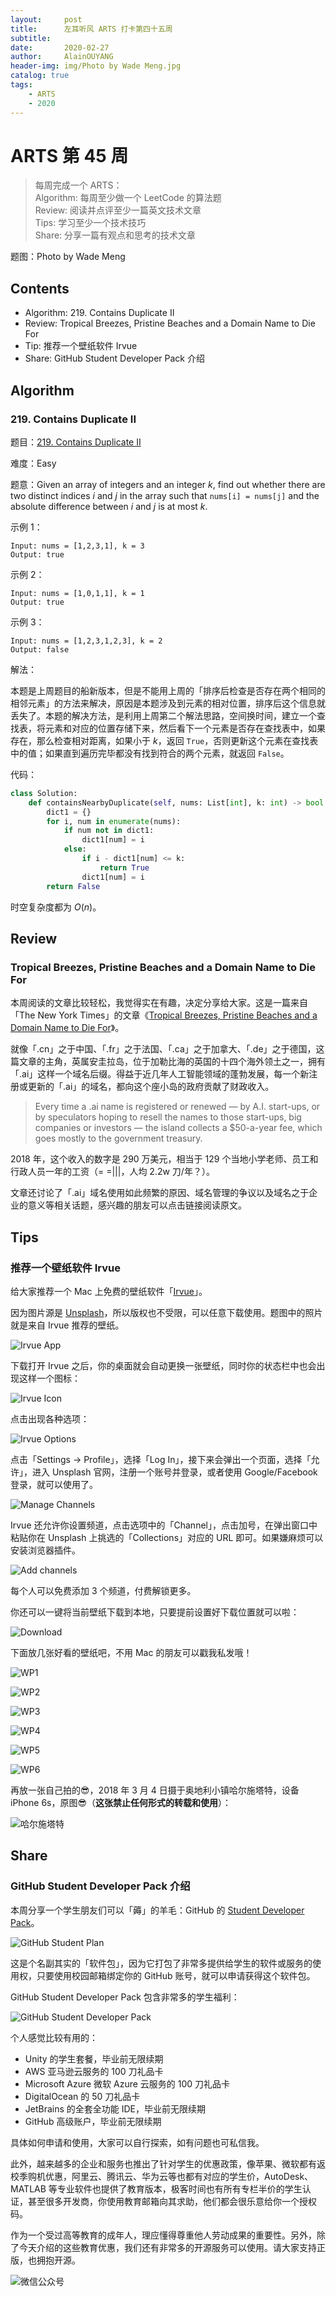 ```yaml
---
layout:     post
title:      左耳听风 ARTS 打卡第四十五周
subtitle:   
date:       2020-02-27
author:     AlainOUYANG
header-img: img/Photo by Wade Meng.jpg
catalog: true
tags:
    - ARTS
    - 2020
---
```


# ARTS 第 45 周

> 每周完成一个 ARTS：  
> Algorithm: 每周至少做一个 LeetCode 的算法题  
> Review: 阅读并点评至少一篇英文技术文章  
> Tips: 学习至少一个技术技巧  
> Share: 分享一篇有观点和思考的技术文章

题图：Photo by Wade Meng

## Contents

- Algorithm: 219. Contains Duplicate II
- Review: Tropical Breezes, Pristine Beaches and a Domain Name to Die For
- Tip: 推荐一个壁纸软件 Irvue
- Share: GitHub Student Developer Pack 介绍

## Algorithm

### 219. Contains Duplicate II

题目：[219. Contains Duplicate II](https://leetcode.com/problems/contains-duplicate-ii/)

难度：Easy

题意：Given an array of integers and an integer *k*, find out whether there are two distinct indices *i* and *j* in the array such that `nums[i] = nums[j]` and the absolute difference between *i* and *j* is at most *k*.

示例 1：

```script
Input: nums = [1,2,3,1], k = 3
Output: true
```

示例 2：

```script
Input: nums = [1,0,1,1], k = 1
Output: true
```

示例 3：

```script
Input: nums = [1,2,3,1,2,3], k = 2
Output: false
```

解法：

本题是上周题目的船新版本，但是不能用上周的「排序后检查是否存在两个相同的相邻元素」的方法来解决，原因是本题涉及到元素的相对位置，排序后这个信息就丢失了。本题的解决方法，是利用上周第二个解法思路，空间换时间，建立一个查找表，将元素和对应的位置存储下来，然后看下一个元素是否存在查找表中，如果存在，那么检查相对距离，如果小于 *k*，返回 `True`，否则更新这个元素在查找表中的值；如果直到遍历完毕都没有找到符合的两个元素，就返回 `False`。

代码：

```python
class Solution:
    def containsNearbyDuplicate(self, nums: List[int], k: int) -> bool:
        dict1 = {}
        for i, num in enumerate(nums):
            if num not in dict1:
                dict1[num] = i
            else:
                if i - dict1[num] <= k:
                    return True
                dict1[num] = i
        return False
```

时空复杂度都为 $O(n)$。

## Review

### Tropical Breezes, Pristine Beaches and a Domain Name to Die For

本周阅读的文章比较轻松，我觉得实在有趣，决定分享给大家。这是一篇来自「The New York Times」的文章《[Tropical Breezes, Pristine Beaches and a Domain Name to Die For](https://www.nytimes.com/2020/02/04/business/custom-urls.html)》。

就像「.cn」之于中国、「.fr」之于法国、「.ca」之于加拿大、「.de」之于德国，这篇文章的主角，英属安圭拉岛，位于加勒比海的英国的十四个海外领土之一，拥有「.ai」这样一个域名后缀。得益于近几年人工智能领域的蓬勃发展，每一个新注册或更新的「.ai」的域名，都向这个座小岛的政府贡献了财政收入。

> Every time a .ai name is registered or renewed — by A.I. start-ups, or by speculators hoping to resell the names to those start-ups, big companies or investors — the island collects a $50-a-year fee, which goes mostly to the government treasury.

2018 年，这个收入的数字是 290 万美元，相当于 129 个当地小学老师、员工和行政人员一年的工资（= =\|\|\|，人均 2.2w 刀/年？）。

文章还讨论了「.ai」域名使用如此频繁的原因、域名管理的争议以及域名之于企业的意义等相关话题，感兴趣的朋友可以点击链接阅读原文。

## Tips

### 推荐一个壁纸软件 Irvue

给大家推荐一个 Mac 上免费的壁纸软件「[Irvue](https://apps.apple.com/cn/app/irvue/id1039633667?mt=12)」。

因为图片源是 [Unsplash](https://unsplash.com/)，所以版权也不受限，可以任意下载使用。题图中的照片就是来自 Irvue 推荐的壁纸。

![Irvue App](https://tva1.sinaimg.cn/large/00831rSTgy1gccufy46x8j3074074400.jpg)

下载打开 Irvue 之后，你的桌面就会自动更换一张壁纸，同时你的状态栏中也会出现这样一个图标：

![Irvue Icon](https://tva1.sinaimg.cn/large/00831rSTgy1gccukudgwlj302s02wgls.jpg)

点击出现各种选项：

![Irvue Options](https://tva1.sinaimg.cn/large/00831rSTgy1gccumhiao0j307k0c1dlg.jpg)

点击「Settings -> Profile」，选择「Log In」，接下来会弹出一个页面，选择「允许」，进入 Unsplash 官网，注册一个账号并登录，或者使用 Google/Facebook 登录，就可以使用了。

![Manage Channels](https://tva1.sinaimg.cn/large/00831rSTgy1gccuskn1sgj30mk0hmale.jpg)

Irvue 还允许你设置频道，点击选项中的「Channel」，点击加号，在弹出窗口中粘贴你在 Unsplash 上挑选的「Collections」对应的 URL 即可。如果嫌麻烦可以安装浏览器插件。

![Add channels](https://tva1.sinaimg.cn/large/00831rSTgy1gccuwjwtm9j30mk0hmn37.jpg)

每个人可以免费添加 3 个频道，付费解锁更多。

你还可以一键将当前壁纸下载到本地，只要提前设置好下载位置就可以啦：

![Download](https://tva1.sinaimg.cn/large/00831rSTgy1gccv8tre9uj30h00gqjv4.jpg)

下面放几张好看的壁纸吧，不用 Mac 的朋友可以戳我私发哦！

![WP1](https://tva1.sinaimg.cn/large/00831rSTgy1gccvf1dlsij313d0u01kx.jpg)

![WP2](https://tva1.sinaimg.cn/large/00831rSTgy1gccvfuoke7j31m70u0qv5.jpg)

![WP3](https://tva1.sinaimg.cn/large/00831rSTgy1gccvhgkuj5j31900u0e85.jpg)

![WP4](https://tva1.sinaimg.cn/large/00831rSTgy1gccvi9x6x0j31900u04ad.jpg)

![WP5](https://tva1.sinaimg.cn/large/00831rSTgy1gccvipiokrj31900u01kx.jpg)

![WP6](https://tva1.sinaimg.cn/large/00831rSTgy1gccvjpb29ej31410u07wk.jpg)

再放一张自己拍的😎，2018 年 3 月 4 日摄于奥地利小镇哈尔施塔特，设备 iPhone 6s，原图😎（**这张禁止任何形式的转载和使用**）：

![哈尔施塔特](https://tva1.sinaimg.cn/large/00831rSTgy1gccvlbir5fj31pg0u0x6q.jpg)

## Share

### GitHub Student Developer Pack 介绍

本周分享一个学生朋友们可以「薅」的羊毛：GitHub 的 [Student Developer Pack](https://education.github.com/pack/offers)。

![GitHub Student Plan](https://tva1.sinaimg.cn/large/00831rSTgy1gccvth3nffj30tn0guq5z.jpg)

这是个名副其实的「软件包」，因为它打包了非常多提供给学生的软件或服务的使用权，只要使用校园邮箱绑定你的 GitHub 账号，就可以申请获得这个软件包。

GitHub Student Developer Pack 包含非常多的学生福利：

![GitHub Student Developer Pack](https://tva1.sinaimg.cn/large/00831rSTgy1gccw4vi6xoj31hc0u07cn.jpg)

个人感觉比较有用的：

- Unity 的学生套餐，毕业前无限续期
- AWS 亚马逊云服务的 100 刀礼品卡
- Microsoft Azure 微软 Azure 云服务的 100 刀礼品卡
- DigitalOcean 的 50 刀礼品卡
- JetBrains 的全套全功能 IDE，毕业前无限续期
- GitHub 高级账户，毕业前无限续期

具体如何申请和使用，大家可以自行探索，如有问题也可私信我。

此外，越来越多的企业和服务也推出了针对学生的优惠政策，像苹果、微软都有返校季购机优惠，阿里云、腾讯云、华为云等也都有对应的学生价，AutoDesk、MATLAB 等专业软件也提供了教育版本，极客时间也有所有专栏半价的学生认证，甚至很多开发商，你使用教育邮箱向其求助，他们都会很乐意给你一个授权码。

作为一个受过高等教育的成年人，理应懂得尊重他人劳动成果的重要性。另外，除了今天介绍的这些教育优惠，我们还有非常多的开源服务可以使用。请大家支持正版，也拥抱开源。

![微信公众号](https://tva1.sinaimg.cn/large/00831rSTgy1gccz6motdhj31o10hcdit.jpg)

<script type="text/x-mathjax-config">MathJax.Hub.Config({tex2jax: {inlineMath:[['$','$']]}});</script>
<script type="text/javascript" src="https://cdnjs.cloudflare.com/ajax/libs/mathjax/2.7.1/MathJax.js?config=TeX-AMS-MML_HTMLorMML"></script>
